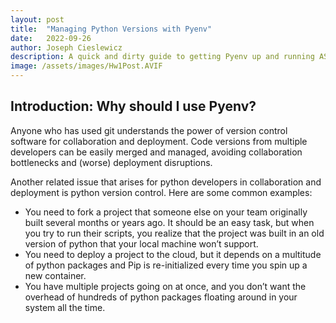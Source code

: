 ```yaml
---
layout: post
title:  "Managing Python Versions with Pyenv"
date:   2022-09-26
author: Joseph Cieslewicz
description: A quick and dirty guide to getting Pyenv up and running ASAP.
image: /assets/images/Hw1Post.AVIF
---
```


## Introduction: Why should I use Pyenv?

Anyone who has used git understands the power of version control software for collaboration and deployment. Code versions from multiple developers can be easily merged and managed, avoiding collaboration bottlenecks and (worse) deployment disruptions. 

Another related issue that arises for python developers in collaboration and deployment is python version control. Here are some common examples:
* You need to fork a project that someone else on your team originally built several months or years ago. It should be an easy task, but when you try to run their scripts, you realize that the project was built in an old version of python that your local machine won’t support.
* You need to deploy a project to the cloud, but it depends on a multitude of python packages and Pip is re-initialized every time you spin up a new container.
* You have multiple projects going on at once, and you don’t want the overhead of hundreds of python packages floating around in your system all the time.

